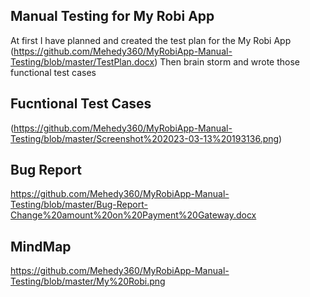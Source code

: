 
## Manual Testing for My Robi App

At first I have planned and created the test plan for the My Robi App (https://github.com/Mehedy360/MyRobiApp-Manual-Testing/blob/master/TestPlan.docx)
Then brain storm and wrote those functional test cases

## Fucntional Test Cases
(https://github.com/Mehedy360/MyRobiApp-Manual-Testing/blob/master/Screenshot%202023-03-13%20193136.png)


## Bug Report 
https://github.com/Mehedy360/MyRobiApp-Manual-Testing/blob/master/Bug-Report-Change%20amount%20on%20Payment%20Gateway.docx

## MindMap
https://github.com/Mehedy360/MyRobiApp-Manual-Testing/blob/master/My%20Robi.png
